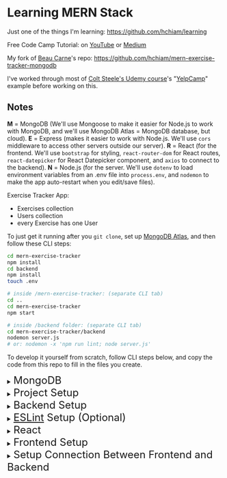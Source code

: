 # Learning MERN Stack

Just one of the things I'm learning: <https://github.com/hchiam/learning>

Free Code Camp Tutorial: on [YouTube](https://www.youtube.com/watch?v=7CqJlxBYj-M) or [Medium](https://medium.com/@beaucarnes/learn-the-mern-stack-by-building-an-exercise-tracker-mern-tutorial-59c13c1237a1)

My fork of [Beau Carne](https://github.com/beaucarnes)'s repo: <https://github.com/hchiam/mern-exercise-tracker-mongodb>

I've worked through most of [Colt Steele's Udemy course](https://github.com/hchiam/web-dev-bootcamp)'s "[YelpCamp](https://github.com/hchiam/web-dev-bootcamp/tree/master/yelp-camp#yelp-camp)" example before working on this.

## Notes

**M** = MongoDB (We'll use Mongoose to make it easier for Node.js to work with MongoDB, and we'll use MongoDB Atlas = MongoDB database, but cloud).
**E** = Express (makes it easier to work with Node.js. We'll use `cors` middleware to access other servers outside our server).
**R** = React (for the frontend. We'll use `bootstrap` for styling, `react-router-dom` for React routes, `react-datepicker` for React Datepicker component, and `axios` to connect to the backend).
**N** = Node.js (for the server. We'll use `dotenv` to load environment variables from an .env file into `process.env`, and `nodemon` to make the app auto-restart when you edit/save files).

Exercise Tracker App:

- Exercises collection
- Users collection
- every Exercise has one User

To just get it running after you `git clone`, set up [MongoDB Atlas](https://github.com/hchiam/learning-mern-stack#mongodb-atlas), and then follow these CLI steps:

```bash
cd mern-exercise-tracker
npm install
cd backend
npm install
touch .env

# inside /mern-exercise-tracker: (separate CLI tab)
cd ..
cd mern-exercise-tracker
npm start

# inside /backend folder: (separate CLI tab)
cd mern-exercise-tracker/backend
nodemon server.js
# or: nodemon -x 'npm run lint; node server.js'
```

To develop it yourself from scratch, follow CLI steps below, and copy the code from this repo to fill in the files you create.

<details>
<summary><span style="font-size:x-large">MongoDB</span></summary>

### Terms

Database = Database (in Tabular/Relational DBs)
Collection = Table (in Tabular/Relational DBs)
Document = Row (in Tabular/Relational DBs)
Index = Index (in Tabular/Relational DBs)
$lookup = Join (in Tabular/Relational DBs)
Reference = Foreign Key (in Tabular/Relational DBs)

### MongoDB Documents

BSON (looks like JSON). "Documents" can be nested. Data can be placed "right next" to each other.

### MongoDB Atlas

<https://youtu.be/7CqJlxBYj-M?t=293>

Cluster = place to store data (in the cloud).

Hit the "Connect" button to see the security and connection steps.

Set up your `.env` file and paste in the URI that you get from following the instructions in the video above. It should look something like this:

```text
PORT=5000
ATLAS_URI=mongodb+srv://<dbUser>:<password>@cluster0-m5jph.gcp.mongodb.net/test?retryWrites=true&w=majority
```

You need to remember to paste in the dbUser and password. Do **NOT** share it publicly, and do **NOT** include the `.env` file in commits.

### MongoDB ObjectId

ObjectId is guaranteed unique across collections: timestamp + random value + count.

</details>

<details>
<summary><span style="font-size:x-large">Project Setup</span></summary>

```bash
node -v
npx create-react-app mern-exercise-tracker
```

</details>

<details>
<summary><span style="font-size:x-large">Backend Setup</span></summary>

```bash
cd mern-exercise-tracker
mkdir backend # in bigger projects: might have backend folder not inside frontend folder
cd backend
npm init
npm install express cors mongoose dotenv
npm install -g nodemon # you might have to do sudo
touch server.js # inside /backend
nodemon server.js
```

Leave `nodemon` running in that CLI tab. Open another CLI tab to run in parallel so you can create more files.

```bash
touch .env
mkdir models # inside /backend
touch models/exercise.model.js
touch models/user.model.js
mkdir routes # inside /backend
touch routes/exercises.js
touch routes/users.js
```

</details>

<details>
<summary><span style="font-size:x-large"><a href="https://github.com/hchiam/learning-eslint-google">ESLint</a> Setup (Optional)</span></summary>

```bash
cd mern-exercise-tracker/backend
npm install --save-dev eslint eslint-config-google # I like to use eslint
./node_modules/.bin/eslint --init
# To check syntax and find problems
# CommonJS (require/exports)
# React
# No TypeScript
# Browser, Node
# JavaScript config file
# Yes, install eslint-plugin-react@latest
nodemon -x 'npm run lint; node server.js' # inside /backend
```

</details>

<details>
<summary><span style="font-size:x-large">React</span></summary>

After `npx create-react-app mern-exercise-tracker` was run, you have the folders `/public` and `/src`:

- **`/public/index.html`** is the page. The auto-generated line `<div id="root"></div>` is where React will attach the React app.
- **`/src/index.js`** is the main JavaScript file. The auto-generated line `import App from './App';` is where it imports the React app, and `ReactDOM.render(<App />, document.getElementById('root'));` is where it actually tries to attach the React app to the `div` with `id="root"` in `/public/index.html`.
- **`/src/App.js`** is the React app.

### React Router DOM

`react-router-dom` makes it easier to route URLs to different React components.

Put everything that you want to use to Router on inside it:

```js
<Router>
  ...
</Router>
```

And put routes inside it:

```js
<Router>
  <div className="container">
    <Navbar />
    <br/>
    <Route path="/" exact component={ExercisesList} />
    <Route path="/edit/:id" component={EditExercise} />
    <Route path="/create" component={CreateExercise} />
    <Route path="/user" component={CreateUser} />
  </div>
</Router>
```

Each `Route` maps a URL `path` to a `component`. (Create these components later: `ExercisesList`, `EditExercise`, `CreateExercise`, `CreateUser`.)

The `<Link>` element from `react-router-dom` lets you link to other routes, like an `<a>` tag that links to a different URL).

### react-datepicker

`react-datepicker` gives you a date picker component for React.

### State = "Variables" in React

Example:

```js
export default class CreateExercise extends Component {
  constructor(props) {
    super(props); // always do this!

    this.onChangeUsername = this.onChangeUsername.bind(this);

    // initialize state ("variables" in React)
    this.state = {
      // set state corresponding to our MongoDB document:
      username: '',
      description: '',
      duration: 0,
      date: new Date(),
      users: [],
    };
  }

  onChangeUsername(e) { // event to be called by username text box function
    // use this.setState({...}); instead of this.state.username = "new username";
    this.setState({
      username: e.target.value, // update just the username in this.state
    });
  }

  ...

};
```

</details>

<details>
<summary><span style="font-size:x-large">Frontend Setup</span></summary>

In a separate CLI tab, run this to start the frontend:

```bash
cd mern-exercise-tracker # not in backend folder
npm start # should auto-open http://localhost:3000
```

^ Every time you save, the page should auto-update.

In yet another separate CLI tab, run more setup commands:

```bash
cd mern-exercise-tracker # not in backend folder
npm install bootstrap react-router-dom react-datepicker
mkdir src/components
touch src/components/navbar.component.js
touch src/components/exercises-list.component.js
touch src/components/edit-exercise.component.js
touch src/components/create-exercise.component.js
touch src/components/create-user.component.js
```

</details>

<details>
<summary><span style="font-size:x-large">Setup Connection Between Frontend and Backend</span></summary>

We'll use `axios` to do that.

```bash
# in /mern-exercise-tracker
npm install axios
```

Then in JS:

```js
import axios from 'axios';
...
// add an exercise to backend!
const backendEndpoint = 'http://localhost:5000/exercises/add';
axios.post(backendEndpoint, exercise) // exercise is in the JSON format expected
  .then((res) => console.log(res.data));
```

and:

```js
const backendEndpoint = 'http://localhost:5000/users';
axios.get(backendEndpoint) // get list of users from backend!
  .then((res) => {
    if (res.data.length > 0) {
      this.setState({
        users: res.data.map((user) => user.username),
        username: res.data[0],
      });
    }
  })
  .catch((err) => {
    console.log(err);
  });
```

</details>
